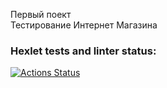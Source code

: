 Первый поект  
Тестирование Интернет Магазина


### Hexlet tests and linter status:
[![Actions Status](https://github.com/NikitaKoshelev/qa-engineer-project-84/actions/workflows/hexlet-check.yml/badge.svg)](https://github.com/NikitaKoshelev/qa-engineer-project-84/actions)
